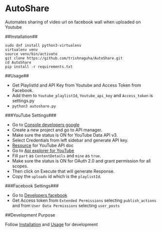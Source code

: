 AutoShare
===========

Automates sharing of video url on facebook wall when uploaded on Youtube

##Installation##

    sudo dnf install python3-virtualenv
    virtualenv venv
    source venv/bin/activate
    git clone https://github.com/trishnaguha/AutoShare.git
    cd AutoShare
    pip install -r requirements.txt

##Usage##

* Get PlaylistId and API Key from Youtube and Access Token from Facebook.
* Add them to `Youtube_playlistId`, `Youtube_api_key` and `Access_token` is settings.py
* `python3 autoshare.py`

###YouTube Settings###

* Go to [Console developers google](https://console.developers.google.com)
* Create a new project and go to API manager.
* Make sure the status is ON for YouTube Data API v3.
* Select Credentials from left sidebar and generate API key.
* [Resource](https://developers.google.com/youtube/registering_an_application) for YouTube API doc
* Go to [Api explorer for YouTube](https://developers.google.com/apis-explorer/#p/youtube/v3/youtube.channels.list)
* Fill `part` as `ContentDetails` and `mine` as `true`.
* Make sure the status is ON for OAuth 2.0 and grant permission for all scopes.
* Then click on Execute that will generate Response.
* Copy the `uploads` id which is the `playlistId`.

###Facebook Settings###

* Go to [Developers facebook](https://developers.facebook.com/tools/explorer)
* Get Access token from `Extended Permissions` selecting `publish_actions` and from `User Data Permissions` selecting `user_posts`

##Development Purpose

Follow [Installation](https://github.com/trishnaguha/AutoShare#installation) and [Usage](https://github.com/trishnaguha/AutoShare#usage) for development
